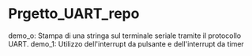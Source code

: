 # Prgetto_UART_repo

demo_o: Stampa di una stringa sul terminale seriale tramite il protocollo UART.
demo_1: Utilizzo dell'interrupt da pulsante e dell'interrupt da timer
